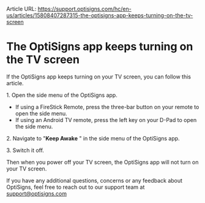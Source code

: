 Article URL: https://support.optisigns.com/hc/en-us/articles/15808407287315-the-optisigns-app-keeps-turning-on-the-tv-screen

# The OptiSigns app keeps turning on the TV screen

If the OptiSigns app keeps turning on your TV screen, you can follow this
article.

  
1\. Open the side menu of the OptiSigns app.

  * If using a FireStick Remote, press the three-bar button on your remote to open the side menu.
  * If using an Android TV remote, press the left key on your D-Pad to open the side menu.

2\. Navigate to "**Keep Awake** " in the side menu of the OptiSigns app.

3\. Switch it off.  
  
Then when you power off your TV screen, the OptiSigns app will not turn on
your TV screen.

If you have any additional questions, concerns or any feedback about
OptiSigns, feel free to reach out to our support team at
[support@optisigns.com](mailto:support@optisigns.com)

